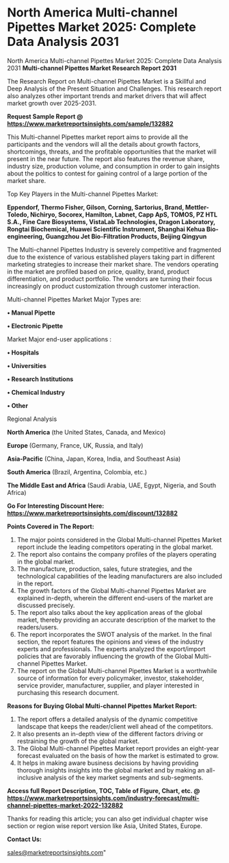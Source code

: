 # North America Multi-channel Pipettes Market 2025: Complete Data Analysis 2031
North America Multi-channel Pipettes Market 2025: Complete Data Analysis 2031
<strong>Multi-channel Pipettes Market Research Report 2031</strong>

The Research Report on Multi-channel Pipettes Market is a Skillful and Deep Analysis of the Present Situation and Challenges. This research report also analyzes other important trends and market drivers that will affect market growth over 2025-2031.

<strong>Request Sample Report @ <a href=https://www.marketreportsinsights.com/sample/132882>https://www.marketreportsinsights.com/sample/132882</a></strong>

This Multi-channel Pipettes market report aims to provide all the participants and the vendors will all the details about growth factors, shortcomings, threats, and the profitable opportunities that the market will present in the near future. The report also features the revenue share, industry size, production volume, and consumption in order to gain insights about the politics to contest for gaining control of a large portion of the market share.

Top Key Players in the Multi-channel Pipettes Market:

<strong>Eppendorf, Thermo Fisher, Gilson, Corning, Sartorius, Brand, Mettler-Toledo, Nichiryo, Socorex, Hamilton, Labnet, Capp ApS, TOMOS, PZ HTL S.A., Fine Care Biosystems, VistaLab Technologies, Dragon Laboratory, Rongtai Biochemical, Huawei Scientific Instrument, Shanghai Kehua Bio-engineering, Guangzhou Jet Bio-Filtration Products, Beijing Qingyun</strong>

The Multi-channel Pipettes Industry is severely competitive and fragmented due to the existence of various established players taking part in different marketing strategies to increase their market share. The vendors operating in the market are profiled based on price, quality, brand, product differentiation, and product portfolio. The vendors are turning their focus increasingly on product customization through customer interaction.

Multi-channel Pipettes Market Major Types are:

<strong>• Manual Pipette

• Electronic Pipette</strong>

Market Major end-user applications :

<strong>• Hospitals

• Universities

• Research Institutions

• Chemical Industry

• Other</strong>

Regional Analysis

</u><strong><b>North America</b></strong> (the United States, Canada, and Mexico)

<strong><b>Europe </b></strong>(Germany, France, UK, Russia, and Italy)

<strong><b>Asia-Pacific</b></strong> (China, Japan, Korea, India, and Southeast Asia)

<strong><b>South America</b></strong> (Brazil, Argentina, Colombia, etc.)

<strong><b>The Middle East and Africa</b></strong> (Saudi Arabia, UAE, Egypt, Nigeria, and South Africa)

<strong>Go For Interesting Discount Here: <a href=https://www.marketreportsinsights.com/discount/132882>https://www.marketreportsinsights.com/discount/132882</a></strong>

<strong>Points Covered in The Report:</strong>
<ol>
  <li>The major points considered in the Global Multi-channel Pipettes Market report include the leading competitors operating in the global market.</li>
  <li>The report also contains the company profiles of the players operating in the global market.</li>
  <li>The manufacture, production, sales, future strategies, and the technological capabilities of the leading manufacturers are also included in the report.</li>
  <li>The growth factors of the Global Multi-channel Pipettes Market are explained in-depth, wherein the different end-users of the market are discussed precisely.</li>
  <li>The report also talks about the key application areas of the global market, thereby providing an accurate description of the market to the readers/users.</li>
  <li>The report incorporates the SWOT analysis of the market. In the final section, the report features the opinions and views of the industry experts and professionals. The experts analyzed the export/import policies that are favorably influencing the growth of the Global Multi-channel Pipettes Market.</li>
  <li>The report on the Global Multi-channel Pipettes Market is a worthwhile source of information for every policymaker, investor, stakeholder, service provider, manufacturer, supplier, and player interested in purchasing this research document.</li>
</ol>
<strong>Reasons for Buying Global Multi-channel Pipettes Market Report:</strong>

<ol>
  <li>The report offers a detailed analysis of the dynamic competitive landscape that keeps the reader/client well ahead of the competitors.</li>
  <li>It also presents an in-depth view of the different factors driving or restraining the growth of the global market.</li>
  <li>The Global Multi-channel Pipettes Market report provides an eight-year forecast evaluated on the basis of how the market is estimated to grow.</li>
  <li>It helps in making aware business decisions by having providing thorough insights insights into the global market and by making an all-inclusive analysis of the key market segments and sub-segments.</li>
</ol>
<strong>Access full Report Description, TOC, Table of Figure, Chart, etc. @ <a href=https://www.marketreportsinsights.com/industry-forecast/multi-channel-pipettes-market-2022-132882>https://www.marketreportsinsights.com/industry-forecast/multi-channel-pipettes-market-2022-132882</a></strong>


Thanks for reading this article; you can also get individual chapter wise section or region wise report version like Asia, United States, Europe.

<strong>Contact Us:</strong>

sales@marketreportsinsights.com"
